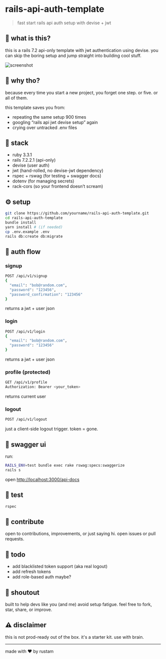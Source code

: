 # rails-api-auth-template

> fast start rails api auth setup with devise + jwt

## 🚀 what is this?

this is a rails 7.2 api-only template with jwt authentication using devise.
you can skip the boring setup and jump straight into building cool stuff.

![screenshot](https://github.com/user-attachments/assets/278b23fd-46d0-4085-9170-45a8da140e6f)

## 🧠 why tho?

because every time you start a new project, you forget one step.
or five.
or all of them.

this template saves you from:

* repeating the same setup 900 times
* googling “rails api jwt devise setup” again
* crying over untracked .env files

## 🔧 stack

* ruby 3.3.1
* rails 7.2.2.1 (api-only)
* devise (user auth)
* jwt (hand-rolled, no devise-jwt dependency)
* rspec + rswag (for testing + swagger docs)
* dotenv (for managing secrets)
* rack-cors (so your frontend doesn’t scream)

## ⚙️ setup

```bash
git clone https://github.com/yourname/rails-api-auth-template.git
cd rails-api-auth-template
bundle install
yarn install # (if needed)
cp .env.example .env
rails db:create db:migrate
```

## 🔐 auth flow

### signup

```bash
POST /api/v1/signup
{
  "email": "bob@random.com",
  "password": "123456",
  "password_confirmation": "123456"
}
```

returns a jwt + user json

### login

```bash
POST /api/v1/login
{
  "email": "bob@random.com",
  "password": "123456"
}
```

returns a jwt + user json

### profile (protected)

```bash
GET /api/v1/profile
Authorization: Bearer <your_token>
```

returns current user

### logout

```bash
POST /api/v1/logout
```

just a client-side logout trigger. token = gone.

## 📖 swagger ui

run:

```bash
RAILS_ENV=test bundle exec rake rswag:specs:swaggerize
rails s
```

open [http://localhost:3000/api-docs](http://localhost:3000/api-docs)

## 🧪 test

```bash
rspec
```

## 🤝 contribute

open to contributions, improvements, or just saying hi.
open issues or pull requests.

## 🧼 todo

* add blacklisted token support (aka real logout)
* add refresh tokens
* add role-based auth maybe?

## 📢 shoutout

built to help devs like you (and me) avoid setup fatigue.
feel free to fork, star, share, or improve.

## ⚠️ disclaimer

this is not prod-ready out of the box. it's a starter kit.
use with brain.

---

made with ♥ by rustam
